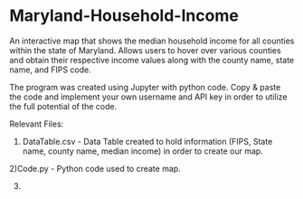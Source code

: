 # Maryland-Household-Income
An interactive map that shows the median household income for all counties within the state of Maryland. Allows users to hover over various counties and obtain their respective income values along with the county name, state name, and FIPS code. 

The program was created using Jupyter with python code. Copy & paste the code and implement your own username and API key in order to utilize the full potential of the code.

Relevant Files:
1) DataTable.csv - Data Table created to hold information (FIPS, State name, county name, median income) in order to create our map.

2)Code.py - Python code used to create map.

3)
